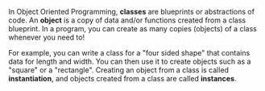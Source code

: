 In Object Oriented Programming, **classes** are blueprints or abstractions of code. An **object** is a copy of data and/or functions created from a class blueprint. In a program, you can create as many copies (objects) of a class whenever you need to!

For example, you can write a class for a "four sided shape" that contains data for length and width. You can then use it to create objects such as a "square" or a "rectangle". Creating an object from a class is called **instantiation**, and objects created from a class are called **instances**.